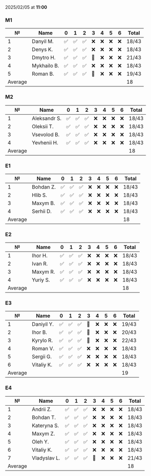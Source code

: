2025/02/05 at **11:00**
### M1
|№|Name|0|1|2|3|4|5|6|Total|
|-----|-----|-----|-----|-----|-----|-----|-----|-----|-----|
|1|Danyil M.|✅|✅|✅|❌|❌|❌|❌|18/43|
|2|Denys K.|✅|✅|✅|❌|❌|❌|❌|18/43|
|3|Dmytro H.|✅|✅|✅|🔄|❌|❌|❌|21/43|
|4|Mykhailo B.|✅|✅|✅|❌|❌|❌|❌|18/43|
|5|Roman B.|✅|✅|✅|🔄|❌|❌|❌|19/43|
|Average|||||||||18|
### M2
|№|Name|0|1|2|3|4|5|6|Total|
|-----|-----|-----|-----|-----|-----|-----|-----|-----|-----|
|1|Aleksandr S.|✅|✅|✅|❌|❌|❌|❌|18/43|
|2|Oleksii T.|✅|✅|✅|❌|❌|❌|❌|18/43|
|3|Vsevolod B.|✅|✅|✅|❌|❌|❌|❌|18/43|
|4|Yevhenii H.|✅|✅|✅|❌|❌|❌|❌|18/43|
|Average|||||||||18|
### E1
|№|Name|0|1|2|3|4|5|6|Total|
|-----|-----|-----|-----|-----|-----|-----|-----|-----|-----|
|1|Bohdan Z.|✅|✅|✅|❌|❌|❌|❌|18/43|
|2|Hlib S.|✅|✅|✅|❌|❌|❌|❌|18/43|
|3|Maxym B.|✅|✅|✅|❌|❌|❌|❌|18/43|
|4|Serhii D.|✅|✅|✅|❌|❌|❌|❌|18/43|
|Average|||||||||18|
### E2
|№|Name|0|1|2|3|4|5|6|Total|
|-----|-----|-----|-----|-----|-----|-----|-----|-----|-----|
|1|Ihor H.|✅|✅|✅|❌|❌|❌|❌|18/43|
|2|Ivan R.|✅|✅|✅|❌|❌|❌|❌|18/43|
|3|Maxym R.|✅|✅|✅|❌|❌|❌|❌|18/43|
|4|Yuriy S.|✅|✅|✅|❌|❌|❌|❌|18/43|
|Average|||||||||18|
### E3
|№|Name|0|1|2|3|4|5|6|Total|
|-----|-----|-----|-----|-----|-----|-----|-----|-----|-----|
|1|Daniyil Y.|✅|✅|✅|🔄|❌|❌|❌|19/43|
|2|Ihor B.|✅|✅|✅|🔄|❌|❌|❌|20/43|
|3|Kyrylo R.|✅|✅|✅|🔄|❌|❌|❌|22/43|
|4|Roman V.|✅|✅|✅|❌|❌|❌|❌|18/43|
|5|Sergii G.|✅|✅|✅|❌|❌|❌|❌|18/43|
|6|Vitaliy K.|✅|✅|✅|❌|❌|❌|❌|18/43|
|Average|||||||||19|
### E4
|№|Name|0|1|2|3|4|5|6|Total|
|-----|-----|-----|-----|-----|-----|-----|-----|-----|-----|
|1|Andrii Z.|✅|✅|✅|❌|❌|❌|❌|18/43|
|2|Bohdan T.|✅|✅|✅|❌|❌|❌|❌|18/43|
|3|Kateryna S.|✅|✅|✅|❌|❌|❌|❌|18/43|
|4|Maxym Z.|✅|✅|✅|❌|❌|❌|❌|18/43|
|5|Oleh Y.|✅|✅|✅|❌|❌|❌|❌|18/43|
|6|Vitaliy K.|✅|✅|✅|❌|❌|❌|❌|18/43|
|7|Vladyslav L.|✅|✅|✅|🔄|❌|❌|❌|21/43|
|Average|||||||||18|
